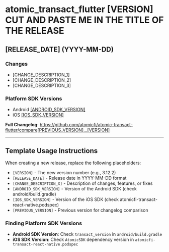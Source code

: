 # atomic_transact_flutter [VERSION] **CUT AND PASTE ME IN THE TITLE OF THE RELEASE**

## [RELEASE_DATE] (YYYY-MM-DD)

### Changes

- [CHANGE_DESCRIPTION_1]
- [CHANGE_DESCRIPTION_2]
- [CHANGE_DESCRIPTION_3]

### Platform SDK Versions

- Android [[ANDROID_SDK_VERSION]](https://github.com/atomicfi/atomic-transact-android/releases/tag/v[ANDROID_SDK_VERSION])
- iOS [[IOS_SDK_VERSION]](https://github.com/atomicfi/atomic-transact-ios/releases/tag/[IOS_SDK_VERSION])

**Full Changelog**: https://github.com/atomicfi/atomic-transact-flutter/compare[PREVIOUS_VERSION]...[VERSION]

---

## Template Usage Instructions

When creating a new release, replace the following placeholders:

- `[VERSION]` - The new version number (e.g., 3.12.2)
- `[RELEASE_DATE]` - Release date in YYYY-MM-DD format
- `[CHANGE_DESCRIPTION_X]` - Description of changes, features, or fixes
- `[ANDROID_SDK_VERSION]` - Version of the Android SDK (check android/build.gradle)
- `[IOS_SDK_VERSION]` - Version of the iOS SDK (check atomicfi-transact-react-native.podspec)
- `[PREVIOUS_VERSION]` - Previous version for changelog comparison

### Finding Platform SDK Versions

- **Android SDK Version**: Check `transact_version` in `android/build.gradle`
- **iOS SDK Version**: Check `AtomicSDK` dependency version in `atomicfi-transact-react-native.podspec`
